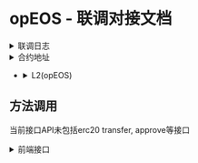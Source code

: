 # **opEOS - 联调对接文档**

<details><summary>联调日志</summary>

| 修改类型 | 说明 | 日期    |
|---|---|-------|
| | |  |

</details>

<details><summary>合约地址</summary>

- <details><summary>L1(eosevmtest)</summary>

  ```js
  chainId: 15557
  L1_RPC: https://api.testnet.evm.eosnetwork.com

  L1StandardBridgeProxy address: 0x217eF911feDc17aCAc2e3D637917797725857486

  TestERC20: 0x44e9668C3c73e3C7a46f59343a9FaBc739F1DaDb
  ```

</details>


- <details><summary>L2(opEOS)</summary>

  ```js
  chainId: 42069

  L2StandardBridgeProxy address: 0x4200000000000000000000000000000000000010

  L2TestERC20 address: 0xfc276d7564c2330d473b52fcff6945f5a67f9145
  ```
  </details>

</details>

## 方法调用

当前接口API未包括erc20 transfer, approve等接口

<details><summary>前端接口</summary>

- <details><summary class="green">depositETH: 充值ETH从L1到L2(caller: L1StandardBridgeProxy)</summary>

  ```javascript
  function depositETH(
            uint32 minGasLimit,              // 默认参数1000000
            bytes data                  //默认参数填写0x0
  )
  ```
  </details>

- <details><summary class="green">depositERC20: 充值ERC20从L1到L2(caller: L1StandardBridgeProxy)</summary>

  ```javascript
  function depositERC20(
    address l1TokenAddr,    //L1链的erc20地址
    address l2TokenAddr,    //L2链的erc20地址
    uint256 amount,         //充值金额
    uint32 minGasLimit,     //最低gas, 当前填写值是1000000, 后续需要准确再修改
    bytes data              //默认参数填写0x0
  )
  ```

  </details>

- <details><summary class="green">withdraw: 提现从L2到L1(caller: L2StandardBridgeProxy)</summary>

  ```javascript
  function withdraw(
    address addr,           //L2链的erc20地址, 如果提现是ETH, 填写地址为"0xDeadDeAddeAddEAddeadDEaDDEAdDeaDDeAD0000"
    uint256 amount,         //提现金额
    uint32 minGasLimit,     //最低gas, 当前填写值是1000000, 后续需要准确再修改
    bytes data              //默认参数填写0x0
  )
  ```

  </details>

- <details><summary class="green">finalize: 用户再L1链Claim提现交易</summary>

  //todo
  ```javascript
  function finalize(
  );
  ```

  </details>
</details>

